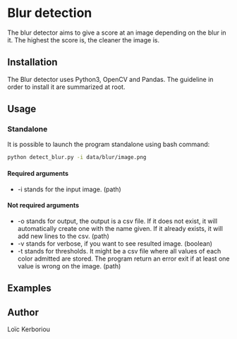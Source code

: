 # Blur detection

The blur detector aims to give a score at an image depending on the blur in it. The highest the score is, the cleaner 
the image is.

## Installation

The Blur detector uses Python3, OpenCV and Pandas. The guideline in order to install it are summarized at root.

## Usage

### Standalone

It is possible to launch the program standalone using bash command:

```bash
python detect_blur.py -i data/blur/image.png 
```

#### Required arguments
- -i stands for the input image. (path)
  
#### Not required arguments
- -o stands for output, the output is a csv file. If it does not exist, it will automatically create one with the name 
  given. If it already exists, it will add new lines to the csv. (path)
- -v stands for verbose, if you want to see resulted image. (boolean)
- -t stands for thresholds. It might be a csv file where all values of each color admitted are stored. The program 
return an error exit if at least one value is wrong on the image. (path)

## Examples

## Author

Loïc Kerboriou